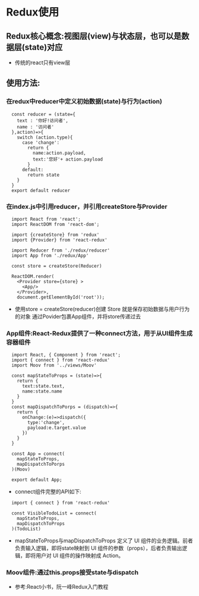# Redux使用

## Redux核心概念:视图层(view)与状态层，也可以是数据层(state)对应

* 传统的react只有view层

## 使用方法:

### 在redux中reducer中定义初始数据(state)与行为(action)

```
  const reducer = (state={
    text : '你好!访问者',
    name : '访问者'
  },action)=>{
    switch (action.type){
      case 'change':
        return {
          name:action.payload,
          text:'您好'+ action.payload
        }
      default:
        return state
    }
  }
  export default reducer
```
### 在index.js中引用reducer，并引用createStore与Provider

```
  import React from 'react';
  import ReactDOM from 'react-dom';

  import {createStore} from 'redux'
  import {Provider} from 'react-redux'

  import Reducer from './redux/reducer'
  import App from './redux/App'

  const store = createStore(Reducer)

  ReactDOM.render(
    <Provider store={store} >
      <App/>
    </Provider>,
    document.getElementById('root'));
```
* 使用store = createStore(reducer)创建
  Store 就是保存初始数据与用户行为的对象
  通过Povider包裹App组件，并将store传递过去

### App组件:React-Redux提供了一种connect方法，用于从UI组件生成容器组件

```
  import React, { Component } from 'react';
  import { connect } from 'react-redux'
  import Moov from '../views/Moov'

  const mapStateToProps = (state)=>{
    return {
      text:state.text,
      name:state.name
    }
  }
  const mapDispatchToPorps = (dispatch)=>{
    return {
      onChange:(e)=>dispatch({
        type:'change',
        payload:e.target.value
      })
    }
  }

  const App = connect(
    mapStateToProps,
    mapDispatchToPorps
  )(Moov)

  export default App;
```
* connect组件完整的API如下:
```
  import { connect } from 'react-redux'

  const VisibleTodoList = connect(
    mapStateToProps,
    mapDispatchToProps
  )(TodoList)
```
- mapStateToProps与mapDispatchToProps 定义了 UI 组件的业务逻辑。前者负责输入逻辑，即将state映射到 UI 组件的参数（props），后者负责输出逻辑，即将用户对 UI 组件的操作映射成 Action。

### Moov组件:通过this.props接受state与dispatch

* 参考:React小书，阮一峰Redux入门教程
